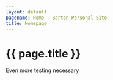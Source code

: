 ```yaml
---
layout: default
pagename: Home - Barton Personal Site
title: Homepage 
---
```

# {{ page.title }}
Even more testing necessary
